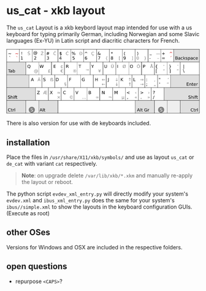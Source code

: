 # us_cat - xkb layout

The `us_cat` Layout is a xkb keybord layout map intended for use
with a us keyboard for typing primarily German, including
Norwegian and some Slavic languages (Ex-YU) in Latin script and
diacritic characters for French.

![layout image](us_cat.png "The layout")

There is also version for use with de keyboards included.

## installation

Place the files in `/usr/share/X11/xkb/symbols/`
and use as layout `us_cat` or `de_cat` with variant `cat` respectively.

> **Note**: on upgrade delete `/var/lib/xkb/*.xkm` and manually re-apply the layout or reboot.

The python script `evdev_xml_entry.py` will directly modify your system's `evdev.xml`
and `ibus_xml_entry.py` does the same for your system's `ibus//simple.xml`
to show the layouts in the keyboard configuration GUIs. (Execute as root)

## other OSes

Versions for Windows and OSX are included in the respective folders.

## open questions

- repurpose `<CAPS>`?

